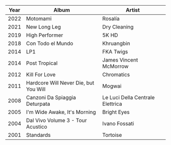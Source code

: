 | Year | Album                                 | Artist                           |
| ---- | ------------------------------------- | -------------------------------- |
| 2022 | Motomami                              | Rosalía                          |
| 2021 | New Long Leg                          | Dry Cleaning                     |
| 2019 | High Performer                        | 5K HD                            |
| 2018 | Con Todo el Mundo                     | Khruangbin                       |
| 2014 | LP1                                   | FKA Twigs                        |
| 2014 | Post Tropical                         | James Vincent McMorrow           |
| 2012 | Kill For Love                         | Chromatics                       |
| 2011 | Hardcore Will Never Die, but You Will | Mogwai                           |
| 2008 | Canzoni Da Spiaggia Deturpata         | Le Luci Della Centrale Elettrica |
| 2005 | I'm Wide Awake, It's Morning          | Bright Eyes                      |
| 2004 | Dal Vivo Volume 3 - Tour Acustico     | Ivano Fossati                    |
| 2001 | Standards                             | Tortoise                         |
